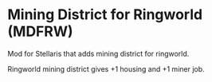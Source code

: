 # Mining District for Ringworld (MDFRW)

Mod for Stellaris that adds mining district for ringworld.

Ringworld mining district gives +1 housing and +1 miner job.
